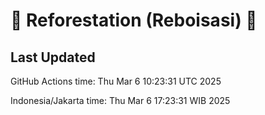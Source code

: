 
# 🌳 Reforestation (Reboisasi) 🌲

## Last Updated

GitHub Actions time: Thu Mar  6 10:23:31 UTC 2025

Indonesia/Jakarta time: Thu Mar  6 17:23:31 WIB 2025
